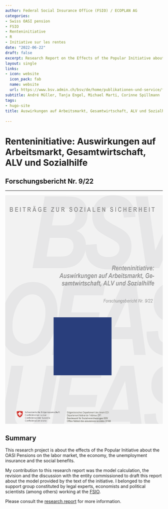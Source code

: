 ```yaml
---
author: Federal Social Insurance Office (FSIO) / ECOPLAN AG
categories:
- Swiss OASI pension
- FSIO
- Renteninitiative
- R
- Initiative sur les rentes
date: "2022-06-22"
draft: false
excerpt: Research Report on the Effects of the Popular Initiative about the OASI Pensions
layout: single
links:
- icon: website
  icon_pack: fab
  name: website
  url: https://www.bsv.admin.ch/bsv/de/home/publikationen-und-service/forschung/forschungspublikationen.exturl.html?lang=de&lnr=09/22#pubdb
subtitle: André Müller, Tanja Engel, Michael Marti, Corinne Spillmann
tags:
- hugo-site
title: Auswirkungen auf Arbeitsmarkt, Gesamtwirtschaft, ALV und Sozialhilfe der Renteninitiative

---
```

# Renteninitiative: Auswirkungen auf Arbeitsmarkt, Gesamtwirtschaft, ALV und Sozialhilfe 
## Forschungsbericht Nr. 9/22
---

![Report](./featured-hex.png)

## Summary
This research project is about the effects of the Popular Initiative about the OASI Pensions on the labor market, the economy, the unemployment insurance and the social benefits.

My contribution to this research report was the model calculation, the revision and the discussion with the entity commissioned to draft this report about the model provided by the text of the initiative. I belonged to the support group constituted by legal experts, economists and political scientists (among others) working at the [FSIO](https://www.bsv.admin.ch/bsv/en/home.html).

Please consult the [research report](https://www.bsv.admin.ch/bsv/de/home/publikationen-und-service/forschung/forschungspublikationen/_jcr_content/par/externalcontent_130482312.bitexternalcontent.exturl.pdf/aHR0cHM6Ly9mb3JzY2h1bmcuc296aWFsZS1zaWNoZXJoZWl0LW/Noc3MuY2gvd3AtY29udGVudC91cGxvYWRzLzIwMjIvMDYvOV8y/MkRfZUJlcmljaHQucGRm.pdf) for more information.



